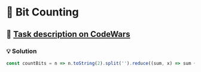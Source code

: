 # 📝 Bit Counting

## 🔗 [Task description on CodeWars](https://www.codewars.com/kata/526571aae218b8ee490006f4)

### 💡 Solution

```javascript
const countBits = n => n.toString(2).split('').reduce((sum, x) => sum += +x, 0);
```
